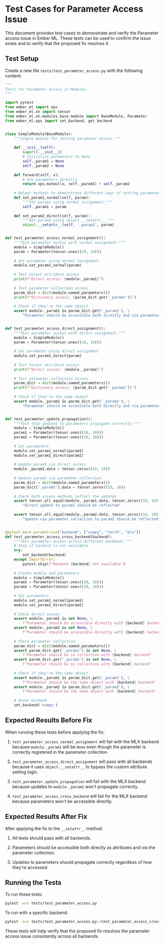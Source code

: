 # Test Cases for Parameter Access Issue

This document provides test cases to demonstrate and verify the Parameter access issue in Ember ML. These tests can be used to confirm the issue exists and to verify that the proposed fix resolves it.

## Test Setup

Create a new file `tests/test_parameter_access.py` with the following content:

```python
"""
Tests for Parameter access in Modules.
"""

import pytest
from ember_ml import ops
from ember_ml.nn import tensor
from ember_ml.nn.modules.base_module import BaseModule, Parameter
from ember_ml.ops import set_backend, get_backend


class SimpleModule(BaseModule):
    """Simple module for testing parameter access."""
    
    def __init__(self):
        super().__init__()
        # Initialize parameters to None
        self._param1 = None
        self._param2 = None
    
    def forward(self, x):
        # Use parameters directly
        return ops.matmul(x, self._param1) + self._param2
    
    # Helper methods to demonstrate different ways of setting parameters
    def set_param1_normal(self, param):
        """Set param1 using normal assignment."""
        self._param1 = param
    
    def set_param2_direct(self, param):
        """Set param2 using object.__setattr__."""
        object.__setattr__(self, '_param2', param)


def test_parameter_access_normal_assignment():
    """Test parameter access with normal assignment."""
    module = SimpleModule()
    param = Parameter(tensor.ones((10, 10)))
    
    # Set parameter using normal assignment
    module.set_param1_normal(param)
    
    # Test direct attribute access
    print(f"Direct access: {module._param1}")
    
    # Test parameter collection access
    param_dict = dict(module.named_parameters())
    print(f"Dictionary access: {param_dict.get('_param1')}")
    
    # Check if they're the same object
    assert module._param1 is param_dict.get('_param1'), \
        "Parameter should be accessible both directly and via parameter collection"


def test_parameter_access_direct_assignment():
    """Test parameter access with direct assignment."""
    module = SimpleModule()
    param = Parameter(tensor.ones((10, 10)))
    
    # Set parameter using direct assignment
    module.set_param2_direct(param)
    
    # Test direct attribute access
    print(f"Direct access: {module._param2}")
    
    # Test parameter collection access
    param_dict = dict(module.named_parameters())
    print(f"Dictionary access: {param_dict.get('_param2')}")
    
    # Check if they're the same object
    assert module._param2 is param_dict.get('_param2'), \
        "Parameter should be accessible both directly and via parameter collection"


def test_parameter_update_propagation():
    """Test that updates to parameters propagate correctly."""
    module = SimpleModule()
    param1 = Parameter(tensor.ones((10, 10)))
    param2 = Parameter(tensor.ones((10, 10)))
    
    # Set parameters
    module.set_param1_normal(param1)
    module.set_param2_direct(param2)
    
    # Update param1 via direct access
    module._param1.data = tensor.zeros((10, 10))
    
    # Update param2 via parameter collection
    param_dict = dict(module.named_parameters())
    param_dict['_param2'].data = tensor.zeros((10, 10))
    
    # Check both access methods reflect the updates
    assert tensor.all_equal(module._param1.data, tensor.zeros((10, 10))), \
        "Direct update to param1 should be reflected"
    
    assert tensor.all_equal(module._param2.data, tensor.zeros((10, 10))), \
        "Update via parameter collection to param2 should be reflected"


@pytest.mark.parametrize("backend", ["numpy", "torch", "mlx"])
def test_parameter_access_cross_backend(backend):
    """Test parameter access across different backends."""
    # Skip if backend is not available
    try:
        set_backend(backend)
    except ImportError:
        pytest.skip(f"Backend {backend} not available")
    
    # Create module and parameters
    module = SimpleModule()
    param1 = Parameter(tensor.ones((10, 10)))
    param2 = Parameter(tensor.ones((10, 10)))
    
    # Set parameters
    module.set_param1_normal(param1)
    module.set_param2_direct(param2)
    
    # Check direct access
    assert module._param1 is not None, \
        f"Parameter should be accessible directly with {backend} backend"
    assert module._param2 is not None, \
        f"Parameter should be accessible directly with {backend} backend"
    
    # Check parameter collection
    param_dict = dict(module.named_parameters())
    assert param_dict.get('_param1') is not None, \
        f"Parameter should be in collection with {backend} backend"
    assert param_dict.get('_param2') is not None, \
        f"Parameter should be in collection with {backend} backend"
    
    # Check if they're the same object
    assert module._param1 is param_dict.get('_param1'), \
        f"Parameter should be the same object with {backend} backend"
    assert module._param2 is param_dict.get('_param2'), \
        f"Parameter should be the same object with {backend} backend"
    
    # Reset backend
    set_backend('numpy')
```

## Expected Results Before Fix

When running these tests before applying the fix:

1. `test_parameter_access_normal_assignment` will fail with the MLX backend because `module._param1` will be `None` even though the parameter is correctly registered in the parameter collection.

2. `test_parameter_access_direct_assignment` will pass with all backends because it uses `object.__setattr__` to bypass the custom attribute setting logic.

3. `test_parameter_update_propagation` will fail with the MLX backend because updates to `module._param1` won't propagate correctly.

4. `test_parameter_access_cross_backend` will fail for the MLX backend because parameters won't be accessible directly.

## Expected Results After Fix

After applying the fix to the `__setattr__` method:

1. All tests should pass with all backends.

2. Parameters should be accessible both directly as attributes and via the parameter collection.

3. Updates to parameters should propagate correctly regardless of how they're accessed.

## Running the Tests

To run these tests:

```bash
pytest -xvs tests/test_parameter_access.py
```

To run with a specific backend:

```bash
pytest -xvs tests/test_parameter_access.py::test_parameter_access_cross_backend[mlx]
```

These tests will help verify that the proposed fix resolves the parameter access issue consistently across all backends.